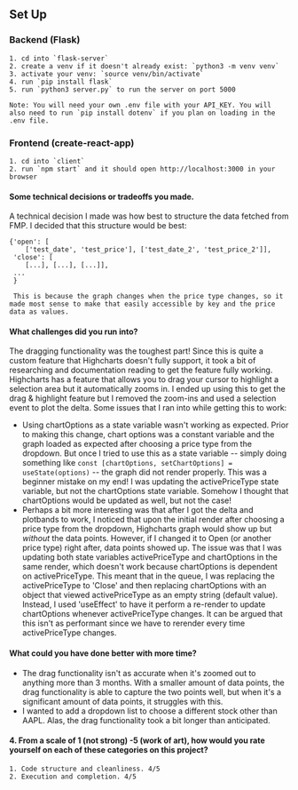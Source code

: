 ## Set Up

### Backend (Flask)
```
1. cd into `flask-server`
2. create a venv if it doesn't already exist: `python3 -m venv venv`
3. activate your venv: `source venv/bin/activate`
4. run `pip install flask`
5. run `python3 server.py` to run the server on port 5000

Note: You will need your own .env file with your API_KEY. You will also need to run `pip install dotenv` if you plan on loading in the .env file.
```

### Frontend (create-react-app)
```
1. cd into `client`
2. run `npm start` and it should open http://localhost:3000 in your browser
```

#### Some technical decisions or tradeoffs you made.
A technical decision I made was how best to structure the data fetched from FMP. I decided that this structure would be best:
```
{'open': [
    ['test_date', 'test_price'], ['test_date_2', 'test_price_2']],
 'close': [
    [...], [...], [...]],
 ...
 }

 This is because the graph changes when the price type changes, so it made most sense to make that easily accessible by key and the price data as values.
```
#### What challenges did you run into?
The dragging functionality was the toughest part! Since this is quite a custom feature that Highcharts doesn't fully support, it took a bit of researching and documentation reading to get the feature fully working. Highcharts has a feature that allows you to drag your cursor to highlight a selection area but it automatically zooms in. I ended up using this to get the drag & highlight feature but I removed the zoom-ins and used a selection event to plot the delta. Some issues that I ran into while getting this to work:
- Using chartOptions as a state variable wasn't working as expected. Prior to making this change, chart options was a constant variable and the graph loaded as expected after choosing a price type from the dropdown. But once I tried to use this as a state variable -- simply doing something like `const [chartOptions, setChartOptions] = useState(options)` -- the graph did not render properly. This was a beginner mistake on my end! I was updating the activePriceType state variable, but not the chartOptions state variable. Somehow I thought that chartOptions would be updated as well, but not the case!
- Perhaps a bit more interesting was that after I got the delta and plotbands to work, I noticed that upon the initial render after choosing a price type from the dropdown, Highcharts graph would show up but _without_ the data points. However, if I changed it to Open (or another price type) right after, data points showed up. The issue was that I was updating both state variables activePriceType and chartOptions in the same render, which doesn't work because chartOptions is dependent on activePriceType. This meant that in the queue, I was replacing the activePriceType to 'Close' and then replacing chartOptions with an object that viewed activePriceType as an empty string (default value). Instead, I used 'useEffect' to have it perform a re-render to update chartOptions whenever activePriceType changes. It can be argued that this isn't as performant since we have to rerender every time activePriceType changes.
   
#### What could you have done better with more time?
- The drag functionality isn't as accurate when it's zoomed out to anything more than 3 months. With a smaller amount of data points, the drag functionality is able to capture the two points well, but when it's a significant amount of data points, it struggles with this.
- I wanted to add a dropdown list to choose a different stock other than AAPL. Alas, the drag functionality took a bit longer than anticipated.

#### 4. From a scale of 1 (not strong) -5 (work of art), how would you rate yourself on each of these categories on this project? 
    1. Code structure and cleanliness. 4/5
    2. Execution and completion. 4/5